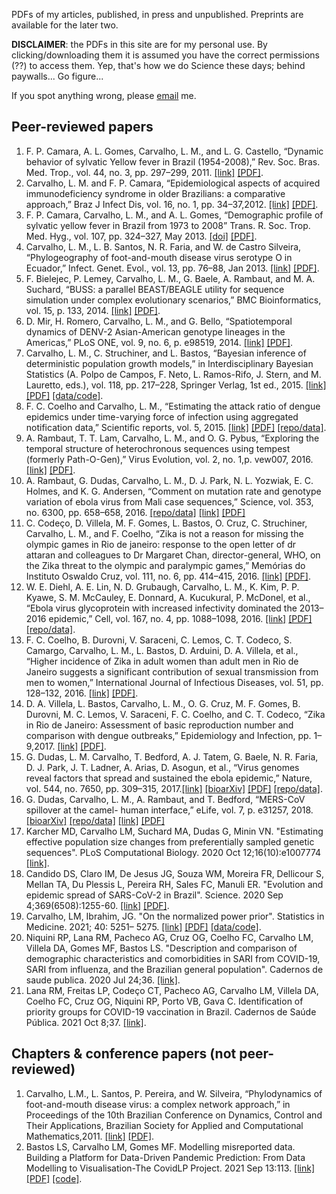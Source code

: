 PDFs of my articles, published, in press and unpublished. Preprints are available for the later two.

**DISCLAIMER**: the PDFs in this site are for my personal use. By clicking/downloading them it is assumed you have the correct permissions (??) to access them. Yep, that's how we do Science these days; behind paywalls... Go figure...

If you spot anything wrong, please [email](mailto://lmax.procc@gmail.com) me.

## Peer-reviewed papers

1. F. P. Camara, A. L. Gomes, Carvalho, L. M., and L. G. Castello, “Dynamic behavior of sylvatic Yellow fever in Brazil (1954-2008),” Rev. Soc. Bras. Med. Trop., vol. 44, no. 3, pp. 297–299, 2011. [[link]](https://www.ncbi.nlm.nih.gov/pubmed/23442573) [[PDF]](https://github.com/maxbiostat/papers/blob/master/PAPERS/Camara_et_al_2011_RSBMT.pdf).
2. Carvalho, L. M. and F. P. Camara, “Epidemiological aspects of acquired immunodeficiency syndrome in older Brazilians: a comparative approach,” Braz J Infect Dis, vol. 16, no. 1, pp. 34–37,2012. [[link]](https://www.ncbi.nlm.nih.gov/pubmed/22358353) [[PDF]](https://github.com/maxbiostat/papers/blob/master/PAPERS/Carvalho_et_al_2012_BJID.pdf).
3. F. P. Camara, Carvalho, L. M., and A. L. Gomes, “Demographic profile of sylvatic yellow fever in Brazil from 1973 to 2008” Trans. R. Soc. Trop. Med. Hyg., vol. 107, pp. 324–327, May 2013. [[doi]](https://doi.org/10.1093/trstmh/trt014) [[PDF]](https://github.com/maxbiostat/papers/blob/master/PAPERS/Camara_et_al_2013_TRSTMH.pdf).
4. Carvalho, L. M., L. B. Santos, N. R. Faria, and W. de Castro Silveira, “Phylogeography of foot-and-mouth disease virus serotype O in Ecuador,” Infect. Genet. Evol., vol. 13, pp. 76–88, Jan 2013. [[link]](http://www.sciencedirect.com/science/article/pii/S1567134812002857) [[PDF]](https://github.com/maxbiostat/papers/blob/master/PAPERS/Carvalho_et_al_2013_IGE.pdf).
5. F. Bielejec, P. Lemey, Carvalho, L. M., G. Baele, A. Rambaut, and M. A. Suchard, “BUSS: a parallel BEAST/BEAGLE utility for sequence simulation under complex evolutionary scenarios,” BMC Bioinformatics, vol. 15, p. 133, 2014. [[link]](https://www.ncbi.nlm.nih.gov/pubmed/24885610) [[PDF]](https://github.com/maxbiostat/papers/blob/master/PAPERS/Bielejec_et_al_2014_BMC.pdf).
6. D. Mir, H. Romero, Carvalho, L. M., and G. Bello, “Spatiotemporal dynamics of DENV-2 Asian-American genotype lineages in the Americas,” PLoS ONE, vol. 9, no. 6, p. e98519, 2014. [[link]](https://doi.org/10.1371/journal.pone.0098519) [[PDF]](https://github.com/maxbiostat/papers/blob/master/PAPERS/Mir_et_al_2015.pdf).
7. Carvalho, L. M., C. Struchiner, and L. Bastos, “Bayesian inference of deterministic population growth models,” in Interdisciplinary Bayesian Statistics (A. Polpo de Campos, F. Neto, L. Ramos-Rifo, J. Stern, and M. Lauretto, eds.), vol. 118, pp. 217–228, Springer Verlag, 1st ed., 2015. [[link]](https://link.springer.com/chapter/10.1007/978-3-319-12454-4_18) [[PDF]](https://github.com/maxbiostat/papers/blob/master/PAPERS/Carvalho_et_al_2015_EBEB.pdf) [[data/code]](https://github.com/maxbiostat/CODE/tree/master/BIDPGM).
8. F. C. Coelho and Carvalho, L. M., “Estimating the attack ratio of dengue epidemics under time-varying force of infection using aggregated notification data,” Scientific reports, vol. 5, 2015. [[link]](https://www.nature.com/articles/srep18455) [[PDF]](https://github.com/maxbiostat/papers/blob/master/PAPERS/Coelho_\&_Carvalho_2015_SciReps.pdf) [[repo/data]](https://github.com/fccoelho/paperLM1).
9. A. Rambaut, T. T. Lam, Carvalho, L. M., and O. G. Pybus, “Exploring the temporal structure of heterochronous sequences using tempest (formerly Path-O-Gen),” Virus Evolution, vol. 2, no. 1,p. vew007, 2016. [[link]](https://www.ncbi.nlm.nih.gov/pmc/articles/PMC4989882/) [[PDF]](https://github.com/maxbiostat/papers/blob/master/PAPERS/Rambaut_et_al_2016_VEVOLU.pdf).
10. A. Rambaut, G. Dudas, Carvalho, L. M., D. J. Park, N. L. Yozwiak, E. C. Holmes, and K. G. Andersen, “Comment on mutation rate and genotype variation of ebola virus from Mali case sequences,” Science, vol. 353, no. 6300, pp. 658–658, 2016. [[repo/data]](https://github.com/evogytis/EBOV-rates-project-2016) [[link]](http://science.sciencemag.org/content/353/6300/658.1.long) [[PDF]](https://github.com/maxbiostat/papers/blob/master/PAPERS/Rambaut_et_al_2016_Science.pdf)
11. C. Codeço, D. Villela, M. F. Gomes, L. Bastos, O. Cruz, C. Struchiner, Carvalho, L. M., and F. Coelho, “Zika is not a reason for missing the olympic games in Rio de janeiro: response to the open letter of dr attaran and colleagues to Dr Margaret Chan, director-general, WHO, on the Zika threat to the olympic and paralympic games,” Memórias do Instituto Oswaldo Cruz, vol. 111, no. 6, pp. 414–415, 2016. [[link]](http://www.scielo.br/scielo.php?script=sci_arttext&pid=S0074-02762016000600414) [[PDF]](https://github.com/maxbiostat/papers/blob/master/PAPERS/Codeco_et_al_2016_MemInstOC.pdf).
12. W. E. Diehl, A. E. Lin, N. D. Grubaugh, Carvalho, L. M., K. Kim, P. P. Kyawe, S. M. McCauley, E. Donnard, A. Kucukural, P. McDonel, et al., “Ebola virus glycoprotein with increased infectivity dominated the 2013–2016 epidemic,” Cell, vol. 167, no. 4, pp. 1088–1098, 2016. [[link]](https://www.ncbi.nlm.nih.gov/pubmed/27814506) [[PDF]](https://github.com/maxbiostat/papers/blob/master/PAPERS/Diehl_et_al_2016.pdf) [[repo/data]](https://github.com/maxbiostat/diehl_ebola_cell_2016).
13. F. C. Coelho, B. Durovni, V. Saraceni, C. Lemos, C. T. Codeco, S. Camargo, Carvalho, L. M., L. Bastos, D. Arduini, D. A. Villela, et al., “Higher incidence of Zika in adult women than adult men in Rio de Janeiro suggests a significant contribution of sexual transmission from men to women,” International Journal of Infectious Diseases, vol. 51, pp. 128–132, 2016. [[link]](https://www.ncbi.nlm.nih.gov/pubmed/27664930) [[PDF]](https://github.com/maxbiostat/papers/blob/master/PAPERS/Coelho_et_al_2016.pdf).
14. D. A. Villela, L. Bastos, Carvalho, L. M., O. G. Cruz, M. F. Gomes, B. Durovni, M. C. Lemos, V. Saraceni, F. C. Coelho, and C. T. Codeco, “Zika in Rio de Janeiro: Assessment of basic reproduction number and comparison with dengue outbreaks,” Epidemiology and Infection, pp. 1–9,2017. [[link]](https://www.ncbi.nlm.nih.gov/pubmed/28240195) [[PDF]](https://github.com/maxbiostat/papers/blob/master/PAPERS/Vilella_et_al_2017.pdf).
15. G. Dudas, L. M. Carvalho, T. Bedford, A. J. Tatem, G. Baele, N. R. Faria, D. J. Park, J. T. Ladner, A. Arias, D. Asogun, et al., “Virus genomes reveal factors that spread and sustained the ebola epidemic,” Nature, vol. 544, no. 7650, pp. 309–315, 2017.[[link]](https://www.ncbi.nlm.nih.gov/pubmed/28405027) [[bioarXiv]](https://www.biorxiv.org/content/early/2016/09/16/071779) [[PDF]](https://github.com/maxbiostat/papers/blob/master/PAPERS/Dudas_et_al_2017) [[repo/data]](https://github.com/ebov/space-time).
16. G. Dudas, Carvalho, L. M., A. Rambaut, and T. Bedford, “MERS-CoV spillover at the camel-
human interface,” eLife, vol. 7, p. e31257, 2018. [[bioarXiv]](https://www.biorxiv.org/content/early/2017/12/20/173211) [[repo/data]](https://github.com/blab/mers-structure) [[link]](https://elifesciences.org/articles/31257) [[PDF]](https://github.com/maxbiostat/papers/blob/master/PAPERS/Dudas_et_al_2018.pdf) 
17. Karcher MD, Carvalho LM, Suchard MA, Dudas G, Minin VN. "Estimating effective population size changes from preferentially sampled genetic sequences". PLoS Computational Biology. 2020 Oct 12;16(10):e1007774 [[link]](https://journals.plos.org/ploscompbiol/article/file?rev=2&id=10.1371/journal.pcbi.1007774&type=printable).
18. Candido DS, Claro IM, De Jesus JG, Souza WM, Moreira FR, Dellicour S, Mellan TA, Du Plessis L, Pereira RH, Sales FC, Manuli ER. "Evolution and epidemic spread of SARS-CoV-2 in Brazil". Science. 2020 Sep 4;369(6508):1255-60. [[link]](https://www.science.org/doi/10.1126/science.abd2161) [[PDF]](https://github.com/maxbiostat/papers/blob/master/PAPERS/2020_Candido_et_al_Science.pdf). 
19. Carvalho, LM, Ibrahim, JG. "On the normalized power prior". Statistics in Medicine. 2021; 40: 5251– 5275. [[link]](https://doi.org/10.1002/sim.9124) [[PDF]](https://github.com/maxbiostat/papers/blob/master/PAPERS/2021_Carvalho_SiM.pdf) [[data/code]](https://github.com/maxbiostat/propriety_power_priors).
20. Niquini RP, Lana RM, Pacheco AG, Cruz OG, Coelho FC, Carvalho LM, Villela DA, Gomes MF, Bastos LS. "Description and comparison of demographic characteristics and comorbidities in SARI from COVID-19, SARI from influenza, and the Brazilian general population". Cadernos de saude publica. 2020 Jul 24;36. [[link]](https://www.scielo.br/j/csp/a/Zgn3W4jYm6nZpCNt98K6Sdv/?lang=en).
21. Lana RM, Freitas LP, Codeço CT, Pacheco AG, Carvalho LM, Villela DA, Coelho FC, Cruz OG, Niquini RP, Porto VB, Gava C. Identification of priority groups for COVID-19 vaccination in Brazil. Cadernos de Saúde Pública. 2021 Oct 8;37. [[link]](https://www.scielo.br/j/csp/a/LNMHF8qcTVGtbmXL4KpSRhw/?lang=en).

## Chapters & conference papers (not peer-reviewed)

1. Carvalho, L.M., L. Santos, P. Pereira, and W. Silveira, “Phylodynamics of foot-and-mouth disease virus: a complex network approach,” in Proceedings of the 10th Brazilian Conference on Dynamics, Control and Their Applications, Brazilian Society for Applied and Computational Mathematics,2011. [[link]](http://plutao.dpi.inpe.br/col/dpi.inpe.br/plutao/2011/11.23.17.18.55/doc/DINCON_11_Carvalho%20et%20al.pdf) [[PDF]](https://github.com/maxbiostat/papers/blob/master/PAPERS/proceedings/DINCON_2011_Carvalho%20et%20al.pdf).
2. Bastos LS, Carvalho LM, Gomes MF. Modelling misreported data. Building a Platform for Data-Driven Pandemic Prediction: From Data Modelling to Visualisation-The CovidLP Project. 2021 Sep 13:113. [[link]](https://www.taylorfrancis.com/chapters/edit/10.1201/9781003148883-10/modelling-misreported-data-leonardo-bastos-luiz-carvalho-marcelo-gomes) [[PDF]](https://github.com/maxbiostat/papers/blob/master/PAPERS/2021_Bastos_Carvalho_Gomes.pdf) [[code]](https://github.com/maxbiostat/COVID-19_prevalence_Rio).   
